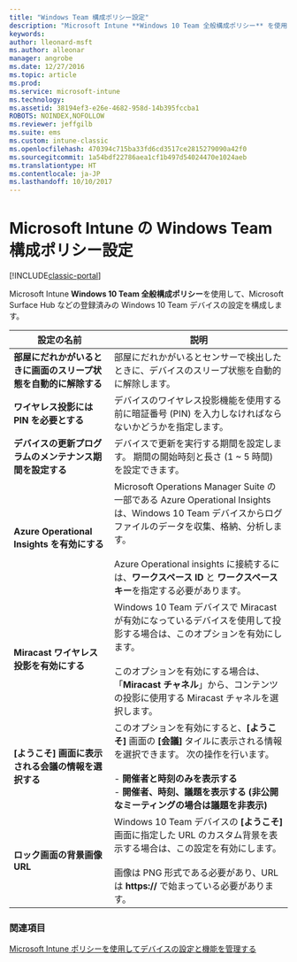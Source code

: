 ```yaml
---
title: "Windows Team 構成ポリシー設定"
description: "Microsoft Intune **Windows 10 Team 全般構成ポリシー** を使用して、Microsoft Surface Hub などの登録済みの Windows 10 Team デバイスの設定を構成します。"
keywords: 
author: lleonard-msft
ms.author: alleonar
manager: angrobe
ms.date: 12/27/2016
ms.topic: article
ms.prod: 
ms.service: microsoft-intune
ms.technology: 
ms.assetid: 38194ef3-e26e-4682-958d-14b395fccba1
ROBOTS: NOINDEX,NOFOLLOW
ms.reviewer: jeffgilb
ms.suite: ems
ms.custom: intune-classic
ms.openlocfilehash: 470394c715ba33fd6cd3517ce2815279090a42f0
ms.sourcegitcommit: 1a54bdf22786aea1cf1b497d54024470e1024aeb
ms.translationtype: HT
ms.contentlocale: ja-JP
ms.lasthandoff: 10/10/2017
---
```

# <a name="windows-team-configuration-policy-settings-in-microsoft-intune"></a>Microsoft Intune の Windows Team 構成ポリシー設定

[!INCLUDE[classic-portal](../includes/classic-portal.md)]

Microsoft Intune **Windows 10 Team 全般構成ポリシー**を使用して、Microsoft Surface Hub などの登録済みの Windows 10 Team デバイスの設定を構成します。

|設定の名前|説明|
|----------------|-----------|
|**部屋にだれかがいるときに画面のスリープ状態を自動的に解除する**|部屋にだれかがいるとセンサーで検出したときに、デバイスのスリープ状態を自動的に解除します。|
|**ワイヤレス投影には PIN を必要とする**|デバイスのワイヤレス投影機能を使用する前に暗証番号 (PIN) を入力しなければならないかどうかを指定します。|
|**デバイスの更新プログラムのメンテナンス期間を設定する**|デバイスで更新を実行する期間を設定します。 期間の開始時刻と長さ (1 ~ 5 時間) を設定できます。|
|**Azure Operational Insights を有効にする**|Microsoft Operations Manager Suite の一部である Azure Operational Insights は、Windows 10 Team デバイスからログ ファイルのデータを収集、格納、分析します。<br /><br />Azure Operational insights に接続するには、**ワークスペース ID** と **ワークスペース キー**を指定する必要があります。|
|**Miracast ワイヤレス投影を有効にする**|Windows 10 Team デバイスで Miracast が有効になっているデバイスを使用して投影する場合は、このオプションを有効にします。<br /><br />このオプションを有効にする場合は、「**Miracast チャネル**」から、コンテンツの投影に使用する Miracast チャネルを選択します。|
|**[ようこそ] 画面に表示される会議の情報を選択する**|このオプションを有効にすると、**[ようこそ]** 画面の **[会議]** タイルに表示される情報を選択できます。 次の操作を行います。<br /><br />-   **開催者と時刻のみを表示する**<br />-   **開催者、時刻、議題を表示する (非公開なミーティングの場合は議題を非表示)**|
|**ロック画面の背景画像 URL**|Windows 10 Team デバイスの **[ようこそ]** 画面に指定した URL のカスタム背景を表示する場合は、この設定を有効にします。<br /><br />画像は PNG 形式である必要があり、URL は **https://** で始まっている必要があります。|


### <a name="see-also"></a>関連項目
[Microsoft Intune ポリシーを使用してデバイスの設定と機能を管理する](manage-settings-and-features-on-your-devices-with-microsoft-intune-policies.md)

